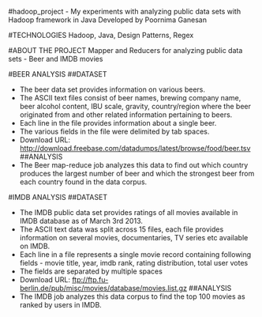 #hadoop_project - My experiments with analyzing public data sets with Hadoop framework in Java
Developed by Poornima Ganesan

#TECHNOLOGIES
Hadoop, Java, Design Patterns, Regex

#ABOUT THE PROJECT
Mapper and Reducers for analyzing public data sets - Beer and IMDB movies

#BEER ANALYSIS
##DATASET
* The beer data set provides information on various beers. 
* The ASCII text files consist of beer names, brewing company name, beer alcohol content, IBU scale, 
gravity, country/region where the beer originated from and other related information pertaining to beers. 
* Each line in the file provides information about a single beer. 
* The various fields in the file were delimited by tab spaces. 
* Download URL: http://download.freebase.com/datadumps/latest/browse/food/beer.tsv
##ANALYSIS
* The Beer map-reduce job analyzes this data to find out which country produces the largest number of beer 
and which the strongest beer from each country found in the data corpus.

#IMDB ANALYSIS
##DATASET
* The IMDB public data set provides ratings of all movies available in IMDB database as of March 3rd 2013. 
* The ASCII text data was split across 15 files, each file provides information on several movies, documentaries, 
TV series etc available on IMDB. 
* Each line in a file represents a single movie record containing following 
fields - movie title, year, imdb rank, rating distribution, total user votes
* The fields are separated by multiple spaces
* Download URL: ftp://ftp.fu-berlin.de/pub/misc/movies/database/movies.list.gz
##ANALYSIS
* The IMDB job analyzes this data corpus to find the top 100 movies as ranked by users in IMDB.
